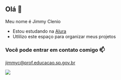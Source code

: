 ## Olá 🥇

Meu nome é Jimmy Clenio

- Estou estudando na [Alura](https://www.alura.com.br)
- Utlilizo este espaço para organizar meus projetos

### Você pode entrar em contato comigo 📫

jimmyc@prof.educacao.sp.gov.br

![](https://media.tenor.com/nD0r3XEYcY8AAAAj/mengao.gif)
